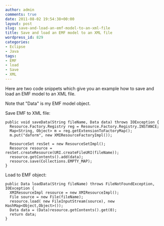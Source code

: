 ```yaml
---
author: admin
comments: true
date: 2011-08-02 19:54:38+00:00
layout: post
slug: save-and-load-an-emf-model-to-an-xml-file
title: Save and load an EMF model to an XML file
wordpress_id: 829
categories:
- Eclipse
- Java
tags:
- EMF
- load
- Save
- XML
---
```


Here are two code snippets which give you an example how to save and load an EMF model to an XML file.

Note that "Data" is my EMF model object.

Save EMF to XML file:

    
    
    public void saveData(String fileName, Data data) throws IOException {  
      Resource.Factory.Registry reg = Resource.Factory.Registry.INSTANCE;
      Map<String, Object> m = reg.getExtensionToFactoryMap();
      m.put("daform", new XMIResourceFactoryImpl());
    
      ResourceSet resSet = new ResourceSetImpl();
      Resource resource = resSet.createResource(URI.createFileURI(fileName));
      resource.getContents().add(data);
      resource.save(Collections.EMPTY_MAP);
    }



Load to EMF object:

    
    
    public Data loadData(String fileName) throws FileNotFoundException, IOException {
      XMIResourceImpl resource = new XMIResourceImpl();
      File source = new File(fileName);
      resource.load( new FileInputStream(source), new HashMap<Object,Object>());
      Data data = (Data)resource.getContents().get(0);  
      return data;
    }
    



